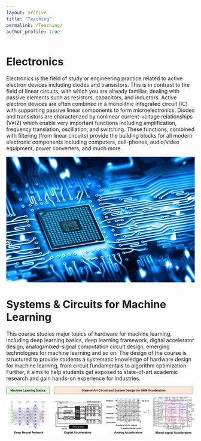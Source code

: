 ```yaml
---
layout: archive
title: "Teaching"
permalink: /Teaching/
author_profile: true
---
```


Electronics
=======
Electronics is the field of study or engineering practice related to active electron devices including diodes and transistors. This is in contrast to the field of linear circuits, with which you are already familiar, dealing with passive elements such as resistors, capacitors, and inductors. Active electron devices are often combined in a monolithic integrated circuit (IC) with supporting passive linear components to form microelectronics. Diodes and transistors are characterized by nonlinear current-voltage relationships (V≠IZ) which enable very important functions including amplification, frequency translation, oscillation, and switching. These functions, combined with filtering (from linear circuits) provide the building blocks for all modern electronic components including computers, cell-phones, audio/video equipment, power converters, and much more. 

![Editing a markdown file for a talk](/images/electronics.jpg)

Systems & Circuits for Machine Learning
=======
This course studies major topics of hardware for machine learning, including deep learning basics, deep learning framework, digital accelerator design, analog/mixed-signal computation circuit design, emerging technologies for machine learning and so on. The design of the course is structured to provide students a systematic knowledge of hardware design for machine learning, from circuit fundamentals to algorithm optimization. Further, it aims to help students get exposed to state-of-art academic research and gain hands-on experience for industries.

![Editing a markdown file for a talk](/images/course.png)




